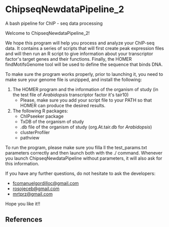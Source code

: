 # ChipseqNewdataPipeline_2
A bash pipeline for ChIP - seq data processing

Welcome to ChipseqNewdataPipeline_2!

We hope this program will help you process and analyze your ChIP-seq data. It contains a series of scripts that will first create peak expression files and will then run an R script to give information about your transcriptor factor's target genes and their functions. Finally, the HOMER findMotifsGenome tool will be used to define the sequence that binds DNA.

To make sure the program works properly, prior to launching it, you need to make sure your genome file is unzipped, and install the following:

1. The HOMER program and the information of the organism of study (in the test file of *Arabidopsis* transcriptor factor it's tair10)
	- Please, make sure you add your script file to your PATH so that HOMER can produce the desired results.
2. The following R packages:
	- ChIPseeker package 
	- TxDB of the organism of study
	- .db file of the organism of study (org.At.tair.db for *Arabidopsis*)
	- clusterProfiler
	- pathview

To run the program, please make sure you filla ll the test_params.txt parameters correctly and then launch both with the ./ command. Whenever you launch ChipseqNewdataPipeline without parameters, it will also ask for this information.

If you have any further questions, do not hesitate to ask the developers:

- fcomanuelgordilloc@gmail.com
- rosojeceb@gmail.com
- mrtprz@gmail.com

Hope you like it!!

## References

